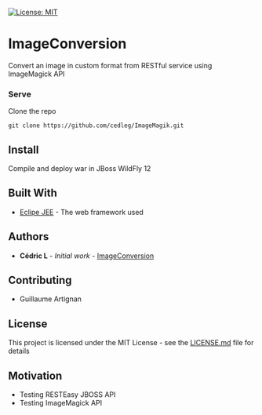 [![License: MIT](https://img.shields.io/badge/License-MIT-yellow.svg)](https://opensource.org/licenses/MIT)

# ImageConversion

Convert an image in custom format from RESTful service using ImageMagick API

### Serve

Clone the repo
```
git clone https://github.com/cedleg/ImageMagik.git
```

## Install

Compile and deploy war in JBoss WildFly 12

## Built With

* [Eclipe JEE](http://www.eclipse.org/downloads/eclipse-packages/) - The web framework used

## Authors

* **Cédric L** - *Initial work* - [ImageConversion](https://github.com/PurpleBooth)

## Contributing

* Guillaume Artignan

## License

This project is licensed under the MIT License - see the [LICENSE.md](LICENSE.md) file for details

## Motivation

* Testing RESTEasy JBOSS API
* Testing ImageMagick API



